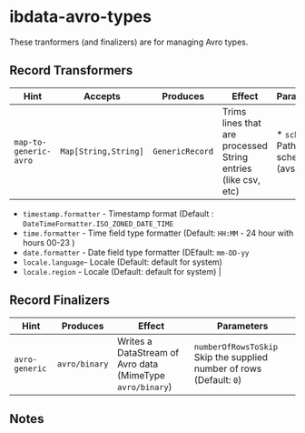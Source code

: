 # ibdata-avro-types

These tranformers (and finalizers) are for managing Avro types.

## Record Transformers

| Hint | Accepts | Produces | Effect | Parameters |
| ---- | ------- | -------- | ------ | ---------- |
| `map-to-generic-avro` | `Map[String,String]` | `GenericRecord` | Trims lines that are processed String entries (like csv, etc) | * `schema` - Path to schema (avsc)
* `timestamp.formatter` - Timestamp format (Default : `DateTimeFormatter.ISO_ZONED_DATE_TIME`
* `time.formatter` - Time field type formatter (Default: `HH:MM` - 24 hour with hours 00-23 )
* `date.formatter` - Date field type formatter (DEfault: `mm-DD-yy`
* `locale.language`- Locale (Default: default for system)
* `locale.region` - Locale (Default: default for system) |


## Record Finalizers

| Hint | Produces | Effect | Parameters |
| ---- | -------- | ------ | ---------- |
| `avro-generic` |  `avro/binary` | Writes a DataStream of Avro data (MimeType `avro/binary`) | `numberOfRowsToSkip` Skip the supplied number of rows (Default: `0`) |


## Notes
